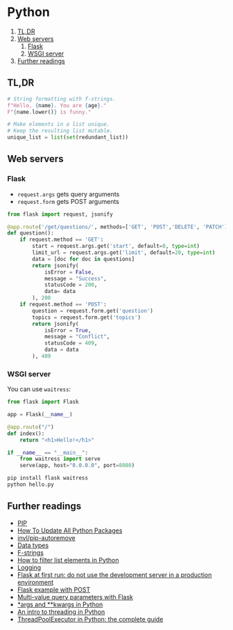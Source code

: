 # Python

1. [TL,DR](#tldr)
2. [Web servers](#web-servers)
   1. [Flask](#flask)
   2. [WSGI server](#wsgi-server)
3. [Further readings](#further-readings)

## TL,DR

```py
# String formatting with f-strings.
f"Hello, {name}. You are {age}."
F"{name.lower()} is funny."

# Make elements in a list unique.
# Keep the resulting list mutable.
unique_list = list(set(redundant_list))
```

## Web servers

### Flask

- `request.args` gets query arguments
- `request.form` gets POST arguments

```python
from flask import request, jsonify

@app.route('/get/questions/', methods=['GET', 'POST','DELETE', 'PATCH'])
def question():
    if request.method == 'GET':
        start = request.args.get('start', default=0, type=int)
        limit_url = request.args.get('limit', default=20, type=int)
        data = [doc for doc in questions]
        return jsonify(
            isError = False,
            message = "Success",
            statusCode = 200,
            data= data
        ), 200
    if request.method == 'POST':
        question = request.form.get('question')
        topics = request.form.get('topics')
        return jsonify(
            isError = True,
            message = "Conflict",
            statusCode = 409,
            data = data
        ), 409
```

### WSGI server

You can use `waitress`:

```python
from flask import Flask

app = Flask(__name__)

@app.route("/")
def index():
    return "<h1>Hello!</h1>"

if __name__ == "__main__":
    from waitress import serve
    serve(app, host="0.0.0.0", port=8080)
```

```sh
pip install flask waitress
python hello.py
```

## Further readings

- [PIP]
- [How To Update All Python Packages]
- [invl/pip-autoremove]
- [Data types]
- [F-strings]
- [How to filter list elements in Python]
- [Logging]
- [Flask at first run: do not use the development server in a production environment]
- [Flask example with POST]
- [Multi-value query parameters with Flask]
- [*args and **kwargs in Python]
- [An intro to threading in Python]
- [ThreadPoolExecutor in Python: the complete guide]

<!-- internal references -->
[pip]: ./pip.md

<!-- external references -->
[*args and **kwargs in python]: https://www.geeksforgeeks.org/args-kwargs-python/
[an intro to threading in python]: https://realpython.com/intro-to-python-threading/
[data types]: https://www.w3schools.com/python/python_datatypes.asp
[f-strings]: https://realpython.com/python-f-strings/
[flask at first run: do not use the development server in a production environment]: https://stackoverflow.com/questions/51025893/flask-at-first-run-do-not-use-the-development-server-in-a-production-environmen#54381386
[flask example with POST]: https://stackoverflow.com/questions/22947905/flask-example-with-post#53725861
[how to update all python packages]: https://www.activestate.com/resources/quick-reads/how-to-update-all-python-packages/
[invl/pip-autoremove]: https://github.com/invl/pip-autoremove
[logging]: https://docs.python.org/3/howto/logging.html
[multi-value query parameters with flask]: https://dev.to/svencowart/multi-value-query-parameters-with-flask-3a92
[threadpoolexecutor in python: the complete guide]: https://superfastpython.com/threadpoolexecutor-in-python/
[how to filter list elements in python]: https://www.pythontutorial.net/python-basics/python-filter-list/
